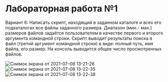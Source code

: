 # Лабораторная работа №1

Вариант 6: Написать скрипт, находящий в заданном каталоге и всех его подкаталогах все файлы заданного размера. Диапазон (мин.- мах.) размеров файлов задаётся пользователем в качестве первого и второго аргумента командной строки. Скрипт выводит результаты поиска в файл (третий аргумент командной строки) в виде: полный путь, имя файла, его размер. На консоль выводится общее число просмотренных файлов.

![Снимок экрана от 2021-07-08 13-21-26](https://user-images.githubusercontent.com/81465846/124927107-ed43c800-e006-11eb-9d93-6b5218d9f6ca.png)
![Снимок экрана от 2021-07-08 13-22-35](https://user-images.githubusercontent.com/81465846/124927112-ee74f500-e006-11eb-9320-2a49fdb15368.png)
![Снимок экрана от 2021-07-08 13-22-38](https://user-images.githubusercontent.com/81465846/124927123-f2087c00-e006-11eb-88ab-281e4c7f5ac9.png)
